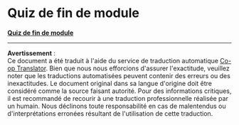 <!--
CO_OP_TRANSLATOR_METADATA:
{
  "original_hash": "c0be5ad890d2c254f84d805e1f755ff4",
  "translation_date": "2025-09-03T18:25:03+00:00",
  "source_file": "3.4 End of module quiz.md",
  "language_code": "fr"
}
-->
# Quiz de fin de module
[**Quiz de fin de module**](https://forms.office.com/r/x68cFJ4YVG)

---

**Avertissement** :  
Ce document a été traduit à l'aide du service de traduction automatique [Co-op Translator](https://github.com/Azure/co-op-translator). Bien que nous nous efforcions d'assurer l'exactitude, veuillez noter que les traductions automatisées peuvent contenir des erreurs ou des inexactitudes. Le document original dans sa langue d'origine doit être considéré comme la source faisant autorité. Pour des informations critiques, il est recommandé de recourir à une traduction professionnelle réalisée par un humain. Nous déclinons toute responsabilité en cas de malentendus ou d'interprétations erronées résultant de l'utilisation de cette traduction.